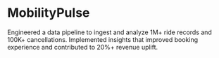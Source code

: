 # MobilityPulse
Engineered a data pipeline to ingest and analyze 1M+ ride records and 100K+ cancellations.
Implemented insights that improved booking experience and contributed to 20%+ revenue uplift. 
